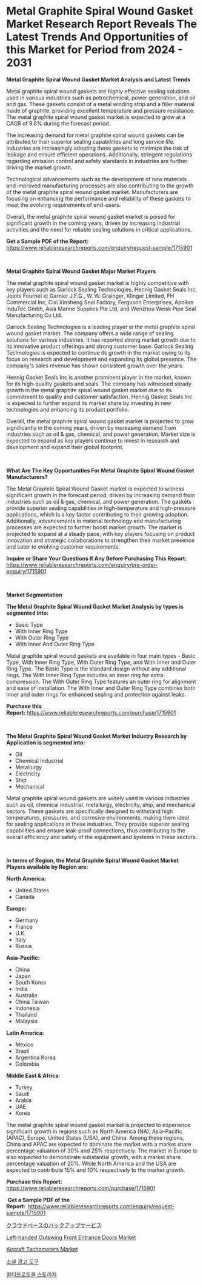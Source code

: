 <p><h1>Metal Graphite Spiral Wound Gasket Market Research Report Reveals The Latest Trends And Opportunities of this Market for Period from 2024 - 2031</h1></p><p><strong>Metal Graphite Spiral Wound Gasket Market Analysis and Latest Trends</strong></p>
<p><p>Metal graphite spiral wound gaskets are highly effective sealing solutions used in various industries such as petrochemical, power generation, and oil and gas. These gaskets consist of a metal winding strip and a filler material made of graphite, providing excellent temperature and pressure resistance. The metal graphite spiral wound gasket market is expected to grow at a CAGR of 9.8% during the forecast period.</p><p>The increasing demand for metal graphite spiral wound gaskets can be attributed to their superior sealing capabilities and long service life. Industries are increasingly adopting these gaskets to minimize the risk of leakage and ensure efficient operations. Additionally, stringent regulations regarding emission control and safety standards in industries are further driving the market growth.</p><p>Technological advancements such as the development of new materials and improved manufacturing processes are also contributing to the growth of the metal graphite spiral wound gasket market. Manufacturers are focusing on enhancing the performance and reliability of these gaskets to meet the evolving requirements of end-users.</p><p>Overall, the metal graphite spiral wound gasket market is poised for significant growth in the coming years, driven by increasing industrial activities and the need for reliable sealing solutions in critical applications.</p></p>
<p><strong>Get a Sample PDF of the Report:&nbsp;</strong> <a href="https://www.reliableresearchreports.com/enquiry/request-sample/1715901">https://www.reliableresearchreports.com/enquiry/request-sample/1715901</a></p>
<p>&nbsp;</p>
<p><strong>Metal Graphite Spiral Wound Gasket Major Market Players</strong></p>
<p><p>The metal graphite spiral wound gasket market is highly competitive with key players such as Garlock Sealing Technologies, Hennig Gasket Seals Inc, Joints Fournel et Garnier J.F.G., W. W. Grainger, Klinger Limited, FH Commercial Inc, Cixi Xinsheng Seal Factory, Ferguson Enterprises, Apollon InduTec Gmbh, Asia Marine Supplies Pte Ltd, and Wenzhou Weisk Pipe Seal Manufacturing Co Ltd.</p><p>Garlock Sealing Technologies is a leading player in the metal graphite spiral wound gasket market. The company offers a wide range of sealing solutions for various industries. It has reported strong market growth due to its innovative product offerings and strong customer base. Garlock Sealing Technologies is expected to continue its growth in the market owing to its focus on research and development and expanding its global presence. The company's sales revenue has shown consistent growth over the years.</p><p>Hennig Gasket Seals Inc is another prominent player in the market, known for its high-quality gaskets and seals. The company has witnessed steady growth in the metal graphite spiral wound gasket market due to its commitment to quality and customer satisfaction. Hennig Gasket Seals Inc is expected to further expand its market share by investing in new technologies and enhancing its product portfolio.</p><p>Overall, the metal graphite spiral wound gasket market is projected to grow significantly in the coming years, driven by increasing demand from industries such as oil & gas, chemical, and power generation. Market size is expected to expand as key players continue to invest in research and development and expand their global footprint.</p></p>
<p>&nbsp;</p>
<p><strong>What Are The Key Opportunities For Metal Graphite Spiral Wound Gasket Manufacturers?</strong></p>
<p><p>The Metal Graphite Spiral Wound Gasket market is expected to witness significant growth in the forecast period, driven by increasing demand from industries such as oil & gas, chemical, and power generation. The gaskets provide superior sealing capabilities in high-temperature and high-pressure applications, which is a key factor contributing to their growing adoption. Additionally, advancements in material technology and manufacturing processes are expected to further boost market growth. The market is projected to expand at a steady pace, with key players focusing on product innovation and strategic collaborations to strengthen their market presence and cater to evolving customer requirements.</p></p>
<p><strong>Inquire or Share Your Questions If Any Before Purchasing This Report:</strong> <a href="https://www.reliableresearchreports.com/enquiry/pre-order-enquiry/1715901">https://www.reliableresearchreports.com/enquiry/pre-order-enquiry/1715901</a></p>
<p>&nbsp;</p>
<p><strong>Market Segmentation</strong></p>
<p><strong>The Metal Graphite Spiral Wound Gasket Market Analysis by types is segmented into:</strong></p>
<p><ul><li>Basic Type</li><li>With Inner Ring Type</li><li>With Outer Ring Type</li><li>With Inner And Outer Ring Type</li></ul></p>
<p><p>Metal graphite spiral wound gaskets are available in four main types - Basic Type, With Inner Ring Type, With Outer Ring Type, and With Inner and Outer Ring Type. The Basic Type is the standard design without any additional rings. The With Inner Ring Type includes an inner ring for extra compression. The With Outer Ring Type features an outer ring for alignment and ease of installation. The With Inner and Outer Ring Type combines both inner and outer rings for enhanced sealing and protection against leaks.</p></p>
<p><strong>Purchase this Report:&nbsp;</strong><a href="https://www.reliableresearchreports.com/purchase/1715901">https://www.reliableresearchreports.com/purchase/1715901</a></p>
<p>&nbsp;</p>
<p><strong>The Metal Graphite Spiral Wound Gasket Market Industry Research by Application is segmented into:</strong></p>
<p><ul><li>Oil</li><li>Chemical Industrial</li><li>Metallurgy</li><li>Electricity</li><li>Ship</li><li>Mechanical</li></ul></p>
<p><p>Metal graphite spiral wound gaskets are widely used in various industries such as oil, chemical industrial, metallurgy, electricity, ship, and mechanical sectors. These gaskets are specifically designed to withstand high temperatures, pressures, and corrosive environments, making them ideal for sealing applications in these industries. They provide superior sealing capabilities and ensure leak-proof connections, thus contributing to the overall efficiency and safety of the equipment and systems in these sectors.</p></p>
<p>&nbsp;</p>
<p><strong>In terms of Region, the Metal Graphite Spiral Wound Gasket Market Players available by Region are:</strong></p>
<p>
    <p> <strong> North America: </strong>
        <ul>
            <li>United States</li>
            <li>Canada</li>
        </ul>
        </p> 
    <p> <strong> Europe: </strong>
        <ul>
            <li>Germany</li>
            <li>France</li>
            <li>U.K.</li>
            <li>Italy</li>
            <li>Russia</li>
        </ul>
        </p> 
    <p> <strong> Asia-Pacific: </strong>
        <ul>
            <li>China</li>
            <li>Japan</li>
            <li>South Korea</li>
            <li>India</li>
            <li>Australia</li>
            <li>China Taiwan</li>
            <li>Indonesia</li>
            <li>Thailand</li>
            <li>Malaysia</li>
        </ul>
        </p> 
    <p> <strong> Latin America: </strong>
        <ul>
            <li>Mexico</li>
            <li>Brazil</li>
            <li>Argentina Korea</li>
            <li>Colombia</li>
        </ul>
        </p> 
    <p> <strong> Middle East & Africa: </strong>
        <ul>
            <li>Turkey</li>
            <li>Saudi</li>
            <li>Arabia</li>
            <li>UAE</li>
            <li>Korea</li>
        </ul>
    </p>
    </p>
<p><p>The metal graphite spiral wound gasket market is projected to experience significant growth in regions such as North America (NA), Asia-Pacific (APAC), Europe, United States (USA), and China. Among these regions, China and APAC are expected to dominate the market with a market share percentage valuation of 30% and 25% respectively. The market in Europe is also expected to demonstrate substantial growth, with a market share percentage valuation of 20%. While North America and the USA are expected to contribute 15% and 10% respectively to the market growth.</p></p>
<p><strong>Purchase this Report: </strong><a href="https://www.reliableresearchreports.com/purchase/1715901">https://www.reliableresearchreports.com/purchase/1715901</a></p>
<p>&nbsp;<strong>Get a Sample PDF of the Report:&nbsp;&nbsp;</strong><a href="https://www.reliableresearchreports.com/enquiry/request-sample/1715901">https://www.reliableresearchreports.com/enquiry/request-sample/1715901</a></p>
<p><strong></strong></p>
<p><p><a href="https://medium.com/@javiermante/%E3%82%AF%E3%83%A9%E3%82%A6%E3%83%89%E3%83%99%E3%83%BC%E3%82%B9%E3%81%AE%E3%83%90%E3%83%83%E3%82%AF%E3%82%A2%E3%83%83%E3%83%97%E3%82%B5%E3%83%BC%E3%83%93%E3%82%B9%E5%B8%82%E5%A0%B4-%E7%AB%B6%E4%BA%89%E5%88%86%E6%9E%90-%E5%B8%82%E5%A0%B4%E5%8B%95%E5%90%91-2031%E5%B9%B4%E3%81%BE%E3%81%A7%E3%81%AE%E4%BA%88%E6%B8%AC-05fade5bdc27">クラウドベースのバックアップサービス</a></p><p><a href="https://circular-yam-9b9.notion.site/Left-handed-Outswing-Front-Entrance-Doors-Market-Offers-Provide-Insightful-Data-for-the-Time-Period--5e72c9e0e4fd403c847061406c6fa5cc">Left-handed Outswing Front Entrance Doors Market</a></p><p><a href="https://view.publitas.com/reportprime-1/aircraft-tachometers-market-size-reflecting-a-forecast-till-2031-market-by-type-by-application-and-by-geography/">Aircraft Tachometers Market</a></p><p><a href="https://medium.com/@loretadervishi2013/%EC%82%AC%ED%9A%8C%EA%B4%91%EA%B3%A0-%EB%8F%84%EA%B5%AC-%EC%8B%9C%EC%9E%A5-%EA%B2%BD%EC%9F%81-%EB%B6%84%EC%84%9D-%EC%8B%9C%EC%9E%A5-%EB%8F%99%ED%96%A5-%EB%B0%8F-2031%EB%85%84%EA%B9%8C%EC%A7%80-%EC%98%88%EC%B8%A1-08c8bdee8137">소셜 광고 도구</a></p><p><a href="https://medium.com/@loretadervishi2013/2024-2031%EB%85%84-%EA%B8%B0%EA%B0%84%EC%9D%84-%EB%8C%80%EC%83%81%EC%9C%BC%EB%A1%9C-%EC%98%88%EC%B8%A1%EB%90%9C-%EB%8B%A4%EC%A4%91-%ED%94%84%EB%A1%9C%ED%86%A0%EC%BD%9C-%EC%A0%80%EC%9E%A5-%EC%8B%9C%EC%9E%A5-%ED%8A%B8%EB%A0%8C%EB%93%9C-%EB%B0%8F-%EC%8B%9C%EC%9E%A5-%EB%B6%84%EC%84%9D-7a5067685ad8">멀티프로토콜 스토리지</a></p></p>